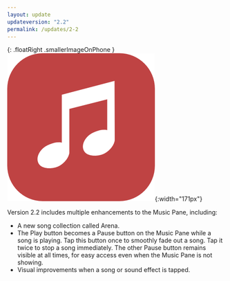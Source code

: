 ```yaml
---
layout: update
updateversion: "2.2"
permalink: /updates/2-2
---
```


{: .floatRight .smallerImageOnPhone }
![music-icon](/images/updates/2-2/icon-music.png){:width="171px"}

Version 2.2 includes multiple enhancements to the Music Pane, including:

* A new song collection called Arena.
* The Play button becomes a Pause button on the Music Pane while a song is playing. Tap this button once to smoothly fade out a song. Tap it twice to stop a song immediately. The other Pause button remains visible at all times, for easy access even when the Music Pane is not showing.
* Visual improvements when a song or sound effect is tapped.
